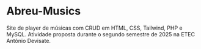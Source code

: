 # Abreu-Musics
Site de player de músicas com CRUD em HTML, CSS, Tailwind, PHP e MySQL. Atividade proposta durante o segundo semestre de 2025 na ETEC Antônio Devisate.
